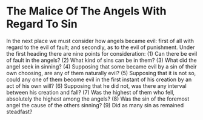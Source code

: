 # The Malice Of The Angels With Regard To Sin

In the next place we must consider how angels became evil: first of all with regard to the evil of fault; and secondly, as to the evil of punishment. Under the first heading there are nine points for consideration:
(1) Can there be evil of fault in the angels?
(2) What kind of sins can be in them?
(3) What did the angel seek in sinning?
(4) Supposing that some became evil by a sin of their own choosing, are any of them naturally evil?
(5) Supposing that it is not so, could any one of them become evil in the first instant of his creation by an act of his own will?
(6) Supposing that he did not, was there any interval between his creation and fall?
(7) Was the highest of them who fell, absolutely the highest among the angels?
(8) Was the sin of the foremost angel the cause of the others sinning?
(9) Did as many sin as remained steadfast?